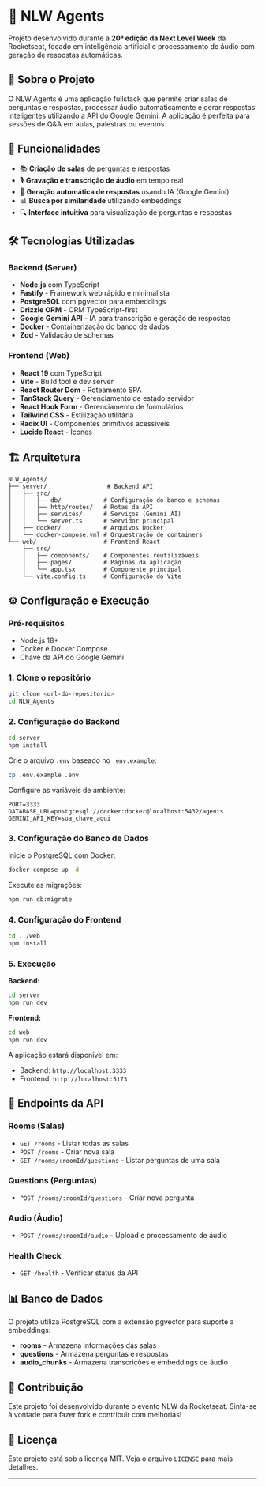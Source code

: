 # 🤖 NLW Agents

Projeto desenvolvido durante a **20ª edição da Next Level Week** da Rocketseat, focado em inteligência artificial e processamento de áudio com geração de respostas automáticas.

## 🎯 Sobre o Projeto

O NLW Agents é uma aplicação fullstack que permite criar salas de perguntas e respostas, processar áudio automaticamente e gerar respostas inteligentes utilizando a API do Google Gemini. A aplicação é perfeita para sessões de Q&A em aulas, palestras ou eventos.

## 🚀 Funcionalidades

- 📚 **Criação de salas** de perguntas e respostas
- 🎙️ **Gravação e transcrição de áudio** em tempo real
- 🤖 **Geração automática de respostas** usando IA (Google Gemini)
- 📊 **Busca por similaridade** utilizando embeddings
- 🔍 **Interface intuitiva** para visualização de perguntas e respostas

## 🛠️ Tecnologias Utilizadas

### Backend (Server)
- **Node.js** com TypeScript
- **Fastify** - Framework web rápido e minimalista
- **PostgreSQL** com pgvector para embeddings
- **Drizzle ORM** - ORM TypeScript-first
- **Google Gemini API** - IA para transcrição e geração de respostas
- **Docker** - Containerização do banco de dados
- **Zod** - Validação de schemas

### Frontend (Web)
- **React 19** com TypeScript
- **Vite** - Build tool e dev server
- **React Router Dom** - Roteamento SPA
- **TanStack Query** - Gerenciamento de estado servidor
- **React Hook Form** - Gerenciamento de formulários
- **Tailwind CSS** - Estilização utilitária
- **Radix UI** - Componentes primitivos acessíveis
- **Lucide React** - Ícones

## 🏗️ Arquitetura

```
NLW_Agents/
├── server/                 # Backend API
│   ├── src/
│   │   ├── db/            # Configuração do banco e schemas
│   │   ├── http/routes/   # Rotas da API
│   │   ├── services/      # Serviços (Gemini AI)
│   │   └── server.ts      # Servidor principal
│   ├── docker/            # Arquivos Docker
│   └── docker-compose.yml # Orquestração de containers
└── web/                   # Frontend React
    ├── src/
    │   ├── components/    # Componentes reutilizáveis
    │   ├── pages/         # Páginas da aplicação
    │   └── app.tsx        # Componente principal
    └── vite.config.ts     # Configuração do Vite
```

## ⚙️ Configuração e Execução

### Pré-requisitos

- Node.js 18+
- Docker e Docker Compose
- Chave da API do Google Gemini

### 1. Clone o repositório
```bash
git clone <url-do-repositorio>
cd NLW_Agents
```

### 2. Configuração do Backend

```bash
cd server
npm install
```

Crie o arquivo `.env` baseado no `.env.example`:
```bash
cp .env.example .env
```

Configure as variáveis de ambiente:
```env
PORT=3333
DATABASE_URL=postgresql://docker:docker@localhost:5432/agents
GEMINI_API_KEY=sua_chave_aqui
```

### 3. Configuração do Banco de Dados

Inicie o PostgreSQL com Docker:
```bash
docker-compose up -d
```

Execute as migrações:
```bash
npm run db:migrate
```

### 4. Configuração do Frontend

```bash
cd ../web
npm install
```

### 5. Execução

**Backend:**
```bash
cd server
npm run dev
```

**Frontend:**
```bash
cd web
npm run dev
```

A aplicação estará disponível em:
- Backend: `http://localhost:3333`
- Frontend: `http://localhost:5173`

## 🔗 Endpoints da API

### Rooms (Salas)
- `GET /rooms` - Listar todas as salas
- `POST /rooms` - Criar nova sala
- `GET /rooms/:roomId/questions` - Listar perguntas de uma sala

### Questions (Perguntas)
- `POST /rooms/:roomId/questions` - Criar nova pergunta

### Audio (Áudio)
- `POST /rooms/:roomId/audio` - Upload e processamento de áudio

### Health Check
- `GET /health` - Verificar status da API

## 📊 Banco de Dados

O projeto utiliza PostgreSQL com a extensão pgvector para suporte a embeddings:

- **rooms** - Armazena informações das salas
- **questions** - Armazena perguntas e respostas
- **audio_chunks** - Armazena transcrições e embeddings de áudio

## 🤝 Contribuição

Este projeto foi desenvolvido durante o evento NLW da Rocketseat. Sinta-se à vontade para fazer fork e contribuir com melhorias!

## 📝 Licença

Este projeto está sob a licença MIT. Veja o arquivo `LICENSE` para mais detalhes.

---
